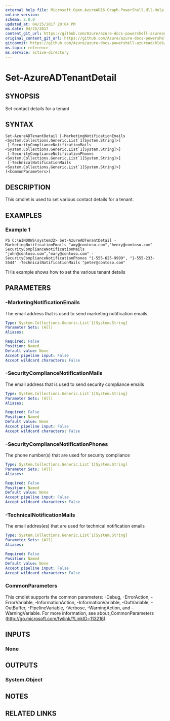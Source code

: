 ```yaml
---
external help file: Microsoft.Open.AzureAD16.Graph.PowerShell.dll-Help.xml
online version:
schema: 2.0.0
updated_at: 04/25/2017 20:04 PM
ms.date: 04/25/2017
content_git_url: https://github.com/Azure/azure-docs-powershell-azuread/blob/VinceSmith-patch-6/Azure%20AD%20Cmdlets/AzureAD/v2preview/Set-AzureADTenantDetail.md
original_content_git_url: https://github.com/Azure/azure-docs-powershell-azuread/blob/VinceSmith-patch-6/Azure%20AD%20Cmdlets/AzureAD/v2preview/Set-AzureADTenantDetail.md
gitcommit: https://github.com/Azure/azure-docs-powershell-azuread/blob/c5cc449ee6e2b805fc85a9e05130b06b10899f67
ms.topic: reference
ms.service: active-directory
---
```


# Set-AzureADTenantDetail

## SYNOPSIS
Set contact details for a tenant

## SYNTAX

```
Set-AzureADTenantDetail [-MarketingNotificationEmails <System.Collections.Generic.List`1[System.String]>]
 [-SecurityComplianceNotificationMails <System.Collections.Generic.List`1[System.String]>]
 [-SecurityComplianceNotificationPhones <System.Collections.Generic.List`1[System.String]>]
 [-TechnicalNotificationMails <System.Collections.Generic.List`1[System.String]>] [<CommonParameters>]
```

## DESCRIPTION
This cmdlet is used to set various contact details for a tenant.

## EXAMPLES

### Example 1
```
PS C:\WINDOWS\system32> Set-AzureADTenantDetail -MarketingNotificationEmails "amy@contoso.com","henry@contoso.com" -SecurityComplianceNotificationMails "john@contoso.com","mary@contoso.com" -SecurityComplianceNotificationPhones "1-555-625-9999", "1-555-233-5544" -TechnicalNotificationMails "peter@contoso.com"
```

THis example shows how to set the various tenant details

## PARAMETERS

### -MarketingNotificationEmails
The email address that is used to send marketing notification emails

```yaml
Type: System.Collections.Generic.List`1[System.String]
Parameter Sets: (All)
Aliases: 

Required: False
Position: Named
Default value: None
Accept pipeline input: False
Accept wildcard characters: False
```

### -SecurityComplianceNotificationMails
The email address that is used to send security compliance emails

```yaml
Type: System.Collections.Generic.List`1[System.String]
Parameter Sets: (All)
Aliases: 

Required: False
Position: Named
Default value: None
Accept pipeline input: False
Accept wildcard characters: False
```

### -SecurityComplianceNotificationPhones
The phone number(s) that are used for security compliance 

```yaml
Type: System.Collections.Generic.List`1[System.String]
Parameter Sets: (All)
Aliases: 

Required: False
Position: Named
Default value: None
Accept pipeline input: False
Accept wildcard characters: False
```

### -TechnicalNotificationMails
The email addres(es) that are used for technical notification emails

```yaml
Type: System.Collections.Generic.List`1[System.String]
Parameter Sets: (All)
Aliases: 

Required: False
Position: Named
Default value: None
Accept pipeline input: False
Accept wildcard characters: False
```

### CommonParameters
This cmdlet supports the common parameters: -Debug, -ErrorAction, -ErrorVariable, -InformationAction, -InformationVariable, -OutVariable, -OutBuffer, -PipelineVariable, -Verbose, -WarningAction, and -WarningVariable. For more information, see about_CommonParameters (http://go.microsoft.com/fwlink/?LinkID=113216).

## INPUTS

### None

## OUTPUTS

### System.Object

## NOTES

## RELATED LINKS

